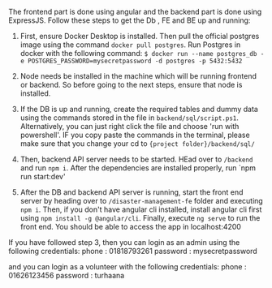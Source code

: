 The frontend part is done using angular and the backend part is done using ExpressJS.
Follow these steps to get the Db , FE and BE up and running:

1. First, ensure Docker Desktop is installed. Then pull the official postgres image using the command `docker pull postgres`. Run Postgres in docker with the following command:
    `$ docker run --name postgres_db -e POSTGRES_PASSWORD=mysecretpassword -d postgres -p 5432:5432`

2. Node needs be installed in the machine which will be running frontend or backend. So before going to the next steps, ensure that node is installed.

3. If the DB is up and running, create the required tables and dummy data using the commands stored in the file in `backend/sql/script.ps1`. Alternatively, you can just right click the file and choose 'run with powershell'. IF you copy paste the commands in the terminal, please make sure that you change your cd to `{project folder}/backend/sql/`

4. Then, backend API server needs to be started. HEad over to `/backend` and run `npm i`. After the dependencies are installed properly, run `npm run start:dev'

5. After the DB and backend API server is running, start the front end server by heading over to `/disaster-management-fe` folder and executing `npm i`. Then, if you don't have angular cli installed, install angular cli first using `npm install -g @angular/cli`. Finally, execute `ng serve` to run the front end. You should be able to access the app in localhost:4200


If you have followed step 3, then you can login as an admin using the following credentials:
phone : 01818793261
password : mysecretpassword

and you can login as a volunteer with the following credentials:
phone : 01626123456
password : turhaana